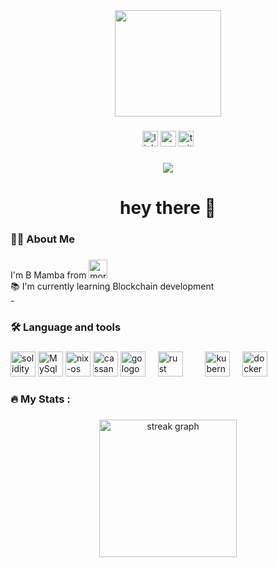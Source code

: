 <div align="center">
  <img height="170" src="https://i.pinimg.com/564x/d0/04/3d/d0043d728ba754fc43366feb4e68e7cd.jpg"  />
</div>

###

<div align="center">
  <img src="https://img.shields.io/static/v1?message=LinkedIn&logo=linkedin&label=&color=0077B5&logoColor=white&labelColor=&style=for-the-badge" height="25" alt="linkedin logo"  />
  <img src="https://img.shields.io/static/v1?message=Youtube&logo=youtube&label=&color=FF0000&logoColor=white&labelColor=&style=for-the-badge" height="25" alt="youtube logo"  />
  <img src="https://img.shields.io/static/v1?message=Twitter&logo=twitter&label=&color=1DA1F2&logoColor=white&labelColor=&style=for-the-badge" height="25" alt="twitter logo"  />
</div>

###

<div align="center">
  <img src="https://visitor-badge.laobi.icu/badge?page_id=maurodesouza.maurodesouza&"  />
</div>

###

<h1 align="center">hey there 👋</h1>

###

<h3 align="left">👩‍💻  About Me</h3>

###

<p align="left">I'm B Mamba from <img src="https://cdn.countryflags.com/thumbs/morocco/flag-400.png" height="30" alt="moroccan flag"> <br> 📚 I'm currently learning Blockchain development<br>-</p>

###

<h3 align="left">🛠 Language and tools</h3>

###

<div align="left">
  <img src="https://icon.icepanel.io/Technology/png-shadow-512/Solidity.png" height="40" alt="solidity logo"  />
  <img src="https://icon.icepanel.io/Technology/svg/MySQL.svg" height="40" alt="MySql logo"  />
  <img src="https://icon.icepanel.io/Technology/svg/NixOS.svg" height="40" alt="nix-os logo"  />
  <img src="https://icon.icepanel.io/Technology/png-shadow-512/Apache-Cassandra.png" height="40" alt="cassandra logo">
  <img src="https://cdn.jsdelivr.net/gh/devicons/devicon/icons/go/go-original-wordmark.svg" height="40" alt="go logo"  />
  <img width="12" />
  <img src="https://cdn.jsdelivr.net/gh/devicons/devicon/icons/rust/rust-original.svg" height="40" alt="rust logo"  />
  <img width="12" />
  <img width="12" />
  <img src="https://cdn.jsdelivr.net/gh/devicons/devicon/icons/kubernetes/kubernetes-plain.svg" height="40" alt="kubernetes logo"  />
  <img width="12" />
  <img src="https://cdn.jsdelivr.net/gh/devicons/devicon/icons/docker/docker-plain-wordmark.svg" height="40" alt="docker logo"  />
</div>

###

<h3 align="left">🔥   My Stats :</h3>

###

<div align="center">
  <img src="https://streak-stats.demolab.com?user=maurodesouza&locale=en&mode=daily&theme=dark&hide_border=false&border_radius=5&order=3" height="220" alt="streak graph"  />
</div>

###
